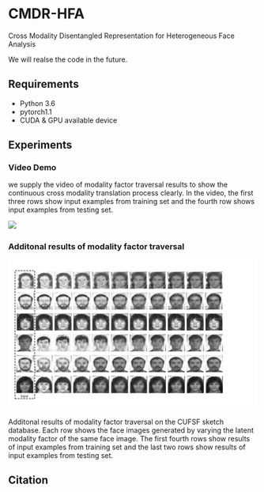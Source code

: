 # CMDR-HFA
Cross Modality Disentangled Representation for Heterogeneous Face Analysis

We will realse the code in the future.

## Requirements
- Python 3.6
- pytorch1.1
- CUDA & GPU available device
## Experiments
### Video Demo

we supply the video of modality factor traversal results to show the continuous cross modality translation process clearly. In the video, the first three rows show input examples from training set and the fourth row shows input examples from testing set.

![](log/Modality_Traversal_Examples3.gif)

### Additonal results of modality factor traversal 

![](log/Exp_CUFSF_extra.jpg)

Additonal results of modality factor traversal on the CUFSF sketch database. Each row shows the face images generated by varying the latent modality factor of the same face image. The first fourth rows show results of input examples from training set and the last two rows show results of input examples from testing set.

## Citation

